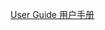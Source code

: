 [User Guide ](https://github.com/SidneyAn/offline-docker-registry/blob/master/README_en.md)
[用户手册](https://github.com/SidneyAn/offline-docker-registry/blob/master/README_ch.md)
